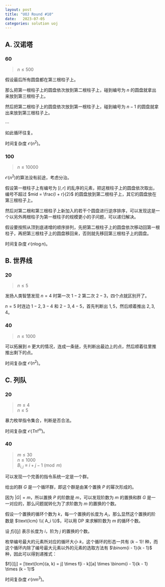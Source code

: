 ```yaml
---
layout: post
title: "UOJ Round #10"
date:   2023-07-05
categories: solution uoj
---
```


## A. 汉诺塔

### 60

>   $n \le 500$

假设最后所有圆盘都在第三根柱子上。

那么把第一根柱子上的圆盘依次放到第二根柱子上，碰到编号为 $n$ 的圆盘就拿出来放到第三根柱子上。

然后把第二根柱子上的圆盘依次放到第一根柱子上，碰到编号为 $n - 1$ 的圆盘就拿出来放到第三根柱子上。

$\cdots$

如此循环往复。

时间复杂度 $\mathcal O(n^2)$。

### 100

>   $n \le 10000$

$\mathcal O(n^2)$的算法没有前途，考虑分治。

假设第一根柱子上有编号为 $[l, r]$ 的乱序的元素，把这根柱子上的圆盘依次取出，编号不超过 $mid = \frac{l + r}{2}$ 的圆盘放到第二根柱子上，其它的圆盘放在第三根柱子上。

然后对第二根和第三根柱子上新加入的若干个圆盘进行逆序排序，可以发现这是一个以另外两根柱子为第一根柱子的规模更小的子问题，可以递归解决。

假设要按照从顶到底递增的顺序排列，先把第二根柱子上的圆盘依次移动回第一根柱子，再把第三根柱子上的圆盘移回来，否则就先移回第三根柱子上的圆盘。

时间复杂度 $\mathcal O(n \log n)$。

## B. 世界线

### 20

>   $n \le 5$

发扬人类智慧发现 $n = 4$ 时第一次 $1 - 2$ 第二次 $2 - 3$，四个点就区别开了。

$n = 5$ 时连边 $1 - 2, 3 - 4$ 和 $2 - 3, 4 - 5$，首先判断出 $1, 5$，然后顺着推出 $2, 3, 4$。

### 40

>   $n \le 1000$

可以拓展到 $n$ 更大的情况，连成一条链，先判断出最边上的点，然后顺着往里推推出剩下的点。

时间复杂度 $\mathcal O(n^2)$。

## C. 列队

### 20

>   $m \le 4$  
>   $n \le 5$

暴力枚举指令集合，判断是否合法。

时间复杂度 $\mathcal O(T n!^m)$。

### 40

>   $m \le 30$  
>   $n \le 1000$  
>   $B_{i, j} \equiv i + j - 1 \pmod m$

可以发现一个完善的指令系统一定是一个群。

给出的群 $G$ 是一个循环群，即这个群是由某个置换 $P$ 的幂次形成的。

因为 $|G|=m$，所以置换 $P$ 的阶数是 $m$，可以发现阶数为 $m$ 的置换和群 $G$ 是一一对应的，那么问题就转化为了求阶数为 $m$ 的置换的个数。

假设一个置换的循环个数为 $k$，每一个置换的长度为 $A_i$，那么显然这个置换的阶数是 $\text{lcm} \\{ A_i \\}$，可以用 DP 来求解阶数为 $m$ 的循环个数。

设 $f[i][j]$ 表示长度为 $i$，阶为 $j$ 的置换的个数。

枚举编号最大的元素所对应的循环大小 $k$，这个循环的形态一共有 $(k - 1)!$ 种，而这个循环内除了编号最大元素以外的元素的选取方法有 $\binom{i - 1}{k - 1}$ 种，因此可以得到递推式：

$f[i][j] = [\text{lcm}(a, k) = j] \times f[i - k][a] \times \binom{i - 1}{k - 1} \times (k - 1)!$

时间复杂度 $\mathcal O(nm^3)$。